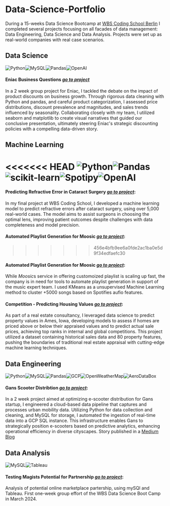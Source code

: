 # Data-Science-Portfolio

During a 15-weeks Data Science Bootcamp at [WBS Coding School Berlin](https://www.wbscodingschool.com/data-science-bootcamp/) I completed several projects focusing on all facades of data management: Data Engineering, Data Science and Data Analysis. Projects were set up as real-world companies with real case scenarios.

## Data Science

![Python](https://img.shields.io/badge/Python-3776AB?style=for-the-badge&logo=python&logoColor=white)![MySQL](https://img.shields.io/badge/MySQL-00000F?style=for-the-badge&logo=mysql&logoColor=white)![Pandas](https://img.shields.io/badge/pandas-%23150458.svg?style=for-the-badge&logo=pandas&logoColor=white)![OpenAI](https://img.shields.io/badge/OpenAI-412991?style=for-the-badge&logo=openai&logoColor=white)

#### Eniac Business Questions [*go to project*](https://github.com/mathlamm/Data-Science-Portfolio/tree/main/Data%20Science/Eniac%20Cleaning%20Analysis)

In a 2 week group project for Eniac, I tackled the debate on the impact of product discounts on business growth. Through rigorous data cleaning with Python and pandas, and careful product categorization, I assessed price distributions, discount prevalence and magnitudes, and sales trends influenced by seasonality. Collaborating closely with my team, I utilized seaborn and matplotlib to create visual narratives that guided our conclusive presentation, ultimately steering Eniac's strategic discounting policies with a compelling data-driven story.

## Machine Learning

<<<<<<< HEAD
![Python](https://img.shields.io/badge/Python-3776AB?style=for-the-badge&logo=python&logoColor=white)![Pandas](https://img.shields.io/badge/pandas-%23150458.svg?style=for-the-badge&logo=pandas&logoColor=white)![scikit-learn](https://img.shields.io/badge/scikit--learn-F7931E?style=for-the-badge&logo=scikit-learn&logoColor=white)![Spotipy](https://img.shields.io/badge/Spotipy-1DB954?style=for-the-badge&logo=spotify&logoColor=white)![OpenAI](https://img.shields.io/badge/OpenAI-412991?style=for-the-badge&logo=openai&logoColor=white)
=======
#### Predicting Refractive Error in Cataract Surgery [*go to project*](https://github.com/mathlamm/Data-Science-Portfolio/tree/main/Machine%20Learning/Clinical%20Data%20-%20Predicting%20Cataract%20Lens%20Power%20in%20Cataract%20Surgery):  

In my final project at WBS Coding School, I developed a machine learning model to predict refractive errors after cataract surgery, using over 5,000 real-world cases. The model aims to assist surgeons in choosing the optimal lens, improving patient outcomes despite challenges with data completeness and model precision.

#### Automated Playlist Generation for Moosic [*go to project*](https://github.com/mathlamm/Data-Science-Portfolio/tree/main/Machine%20Learning/Moosic%20-%20Automated%20Playlist%20Generation):  
>>>>>>> 456e4bfb9ee6a0fde2ac1ba0e5d9f34edfaefc30

#### Automated Playlist Generation for Moosic [*go to project*](https://github.com/mathlamm/Data-Science-Portfolio/tree/main/Machine%20Learning/Moosic%20-%20Automated%20Playlist%20Generation):

While *Moosic*s service in offering customoized playlist is scaling up fast, the company is in need for tools to automate playlist generation in support of the music expert team. I used KMeans as a unsupervised Machine Learning method to cluster +5000 songs based on Spotifies aufio features.

#### Competition - Predicting Housing Values [*go to project*](https://github.com/mathlamm/Data-Science-Portfolio/tree/main/Machine%20Learning/Competition%20-%20Predicting%20Housing%20Values):

As part of a real estate consultancy, I leveraged data science to predict property values in Ames, Iowa, developing models to assess if homes are priced above or below their appraised values and to predict actual sale prices, achieving top ranks in internal and global competitions. This project utilized a dataset containing historical sales data and 80 property features, pushing the boundaries of traditional real estate appraisal with cutting-edge machine learning techniques.

## Data Engineering

![Python](https://img.shields.io/badge/Python-3776AB?style=for-the-badge&logo=python&logoColor=white)![MySQL](https://img.shields.io/badge/MySQL-00000F?style=for-the-badge&logo=mysql&logoColor=white)![Pandas](https://img.shields.io/badge/pandas-%23150458.svg?style=for-the-badge&logo=pandas&logoColor=white)![GCP](https://img.shields.io/badge/GCP-4285F4?style=for-the-badge&logo=google-cloud&logoColor=white)![OpenWeatherMap](https://img.shields.io/badge/OpenWeatherMap-F7A600?style=for-the-badge&logo=openweathermap&logoColor=white)![AeroDataBox](https://img.shields.io/badge/AeroDataBox-007D8A?style=for-the-badge&logo=airplane&logoColor=white)

#### Gans Scooter Distribtion [*go to project*](https://github.com/mathlamm/Data-Science-Portfolio/tree/main/Data%20Engineering/Gans%20Scooter%20Demand):

In a 2 week project aimed at optimizing e-scooter distribution for Gans startup, I engineered a cloud-based data pipeline that captures and processes urban mobility data. Utilizing Python for data collection and cleaning, and MySQL for storage, I automated the ingestion of real-time data into a GCP SQL instance. This infrastructure enables Gans to strategically position e-scooters based on predictive analytics, enhancing operational efficiency in diverse cityscapes.
Story published in a [Medium Blog](https://medium.com/@nix-niemand/a-strong-alliance-mysql-and-python-195708ef880a)

## Data Analysis

![MySQL](https://img.shields.io/badge/MySQL-00000F?style=for-the-badge&logo=mysql&logoColor=white)![Tableau](https://img.shields.io/badge/Tableau-E97627?style=for-the-badge&logo=Tableau&logoColor=white)

#### Testing Magists Potential for Partnership [*go to project*](https://github.com/mathlamm/Data-Science-Portfolio/tree/main/Data%20Analysis/Magist%20Analysis):

Analysis of potential online marketplace partership, using mySQl and Tableau. First one-week group effort of the WBS Data Science Boot Camp in March 2024.